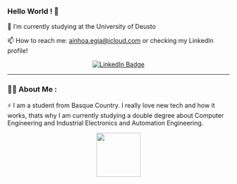 ### Hello World ! 👾
🌱 I’m currently studying at the University of Deusto

📫 How to reach me: ainhoa.egia@icloud.com or checking my LinkedIn profile!
<div id="badges" align="center">
  <a href="www.linkedin.com/in/ainhoa-egia">
    <img src="https://img.shields.io/badge/LinkedIn-blue?style=for-the-badge&logo=linkedin&logoColor=white" alt="LinkedIn Badge"/>
  </a>
</div>

---

### :woman_technologist: About Me :

:zap: I am a student from Basque Country. I really love new tech and how it works, thats why I am currently studying a double degree about Computer Engineering and Industrial Electronics and Automation Engineering.

<div id="header" align="center">
  <img src="https://media.giphy.com/media/KGhpQ5NMoWKQurlHwI/giphy.gif" width="100"/>
</div>


<!--
**ainhoaegia/ainhoaegia** is a ✨ _special_ ✨ repository because its `README.md` (this file) appears on your GitHub profile.

Here are some ideas to get you started:

- 🔭 I’m currently working on ...
- 🌱 I’m currently studying at the University of Deusto
- 👯 I’m looking to collaborate on ...
- 🤔 I’m looking for help with ...
- 💬 Ask me about ...
- 📫 How to reach me: ...
- 😄 Pronouns: ...
- ⚡ Fun fact: ...
-->
